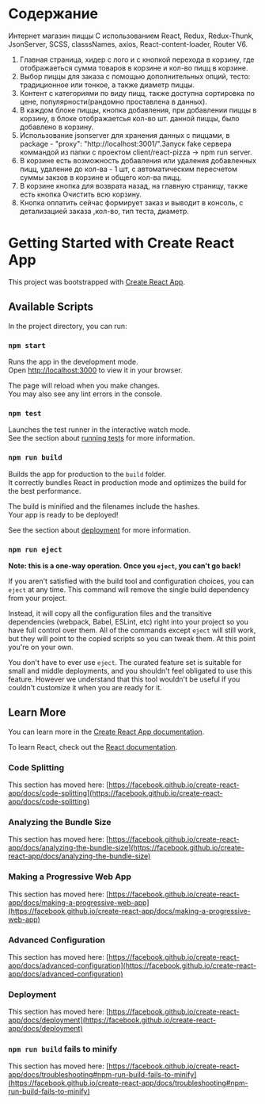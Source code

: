 # Содержание

Интернет магазин пиццы
С использованием React, Redux, Redux-Thunk, JsonServer, SCSS, classsNames, axios, React-content-loader, Router V6.

1. Главная страница, хидер с лого и с кнопкой перехода в корзину, где отображаеться сумма товаров в корзине и кол-во пицц в корзине.
2. Выбор пиццы для заказа с помощью дополнительных опций, тесто: традиционное или тонкое, а также диаметр пиццы.
3. Контент с категориями по виду пицц, также доступна сортировка по цене, популярности(рандомно проставлена в данных).
4. В каждом блоке пиццы, кнопка добавления, при добавлении пиццы в корзину, в блоке отображаетсья кол-во шт. данной пиццы, было добавлено в корзину.
5. Использование jsonserver для хранения данных с пиццами, в package - "proxy": "http://localhost:3001/".Запуск fake сервера коммандой из папки с проектом client/react-pizza -> npm run server.
6. В корзине есть возможность добавления или удаления добавленных пицц, удаление до кол-ва - 1 шт, с автоматическим пересчетом суммы закзов в корзине и общего кол-ва пицц.
7. В корзине кнопка для возврата назад, на главную страницу, также есть кнопка Очистить всю корзину.
8. Кнопка оплатить сейчас формирует заказ и выводит в консоль, с детализацией заказа ,кол-во, тип теста, диаметр.

# Getting Started with Create React App

This project was bootstrapped with [Create React App](https://github.com/facebook/create-react-app).

## Available Scripts

In the project directory, you can run:

### `npm start`

Runs the app in the development mode.\
Open [http://localhost:3000](http://localhost:3000) to view it in your browser.

The page will reload when you make changes.\
You may also see any lint errors in the console.

### `npm test`

Launches the test runner in the interactive watch mode.\
See the section about [running tests](https://facebook.github.io/create-react-app/docs/running-tests) for more information.

### `npm run build`

Builds the app for production to the `build` folder.\
It correctly bundles React in production mode and optimizes the build for the best performance.

The build is minified and the filenames include the hashes.\
Your app is ready to be deployed!

See the section about [deployment](https://facebook.github.io/create-react-app/docs/deployment) for more information.

### `npm run eject`

**Note: this is a one-way operation. Once you `eject`, you can't go back!**

If you aren't satisfied with the build tool and configuration choices, you can `eject` at any time. This command will remove the single build dependency from your project.

Instead, it will copy all the configuration files and the transitive dependencies (webpack, Babel, ESLint, etc) right into your project so you have full control over them. All of the commands except `eject` will still work, but they will point to the copied scripts so you can tweak them. At this point you're on your own.

You don't have to ever use `eject`. The curated feature set is suitable for small and middle deployments, and you shouldn't feel obligated to use this feature. However we understand that this tool wouldn't be useful if you couldn't customize it when you are ready for it.

## Learn More

You can learn more in the [Create React App documentation](https://facebook.github.io/create-react-app/docs/getting-started).

To learn React, check out the [React documentation](https://reactjs.org/).

### Code Splitting

This section has moved here: [https://facebook.github.io/create-react-app/docs/code-splitting](https://facebook.github.io/create-react-app/docs/code-splitting)

### Analyzing the Bundle Size

This section has moved here: [https://facebook.github.io/create-react-app/docs/analyzing-the-bundle-size](https://facebook.github.io/create-react-app/docs/analyzing-the-bundle-size)

### Making a Progressive Web App

This section has moved here: [https://facebook.github.io/create-react-app/docs/making-a-progressive-web-app](https://facebook.github.io/create-react-app/docs/making-a-progressive-web-app)

### Advanced Configuration

This section has moved here: [https://facebook.github.io/create-react-app/docs/advanced-configuration](https://facebook.github.io/create-react-app/docs/advanced-configuration)

### Deployment

This section has moved here: [https://facebook.github.io/create-react-app/docs/deployment](https://facebook.github.io/create-react-app/docs/deployment)

### `npm run build` fails to minify

This section has moved here: [https://facebook.github.io/create-react-app/docs/troubleshooting#npm-run-build-fails-to-minify](https://facebook.github.io/create-react-app/docs/troubleshooting#npm-run-build-fails-to-minify)
